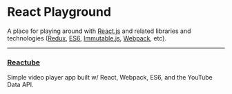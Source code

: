# React Playground
A place for playing around with [React.js](https://facebook.github.io/react/) and
related libraries and technologies ([Redux](https://github.com/rackt/redux),
[ES6](https://nodejs.org/en/docs/es6/), [Immutable.js](https://facebook.github.io/immutable-js/),
[Webpack](https://webpack.github.io/), etc).

---

### [Reactube](reactube/)
Simple video player app built w/ React, Webpack, ES6, and the YouTube Data API.
